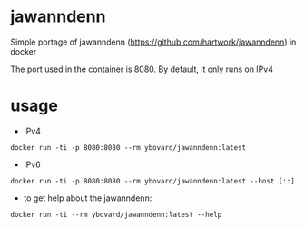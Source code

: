 # jawanndenn
Simple portage of jawanndenn (https://github.com/hartwork/jawanndenn) in docker

The port used in the container is 8080. By default, it only runs on IPv4

# usage
* IPv4
```
docker run -ti -p 8080:8080 --rm ybovard/jawanndenn:latest
```
* IPv6
```
docker run -ti -p 8080:8080 --rm ybovard/jawanndenn:latest --host [::]
```
* to get help about the jawanndenn:
```
docker run -ti --rm ybovard/jawanndenn:latest --help
```
